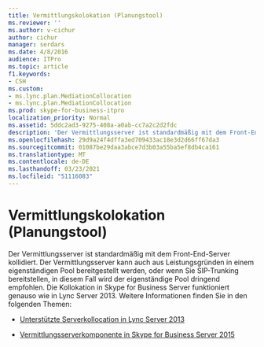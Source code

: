 ```yaml
---
title: Vermittlungskolokation (Planungstool)
ms.reviewer: ''
ms.author: v-cichur
author: cichur
manager: serdars
ms.date: 4/8/2016
audience: ITPro
ms.topic: article
f1.keywords:
- CSH
ms.custom:
- ms.lync.plan.MediationCollocation
- ms.lync.plan.MediationCollocation
ms.prod: skype-for-business-itpro
localization_priority: Normal
ms.assetid: 5ddc2ad3-9275-408a-a0ab-cc7a2c2d2fdc
description: 'Der Vermittlungsserver ist standardmäßig mit dem Front-End-Server kollidiert. Der Vermittlungsserver kann auch aus Leistungsgründen in einem eigenständigen Pool bereitgestellt werden, oder wenn Sie SIP-Trunking bereitstellen, in diesem Fall wird der eigenständige Pool dringend empfohlen. Die Kollokation in Skype for Business Server funktioniert genauso wie in Lync Server 2013. Weitere Informationen finden Sie in den folgenden Themen:'
ms.openlocfilehash: 29d9a24f4dffa3ed709433ac18e3d2d66ff67da3
ms.sourcegitcommit: 01087be29daa3abce7d3b03a55ba5ef8db4ca161
ms.translationtype: MT
ms.contentlocale: de-DE
ms.lasthandoff: 03/23/2021
ms.locfileid: "51116083"
---
```

# <a name="mediation-collocation-planning-tool"></a>Vermittlungskolokation (Planungstool)
 
Der Vermittlungsserver ist standardmäßig mit dem Front-End-Server kollidiert. Der Vermittlungsserver kann auch aus Leistungsgründen in einem eigenständigen Pool bereitgestellt werden, oder wenn Sie SIP-Trunking bereitstellen, in diesem Fall wird der eigenständige Pool dringend empfohlen. Die Kollokation in Skype for Business Server funktioniert genauso wie in Lync Server 2013. Weitere Informationen finden Sie in den folgenden Themen:
  
- [Unterstützte Serverkollocation in Lync Server 2013](/previous-versions/office/lync-server-2013/lync-server-2013-supported-server-collocation)
    
- [Vermittlungsserverkomponente in Skype for Business Server 2015](../../plan-your-deployment/enterprise-voice-solution/mediation-server.md)
